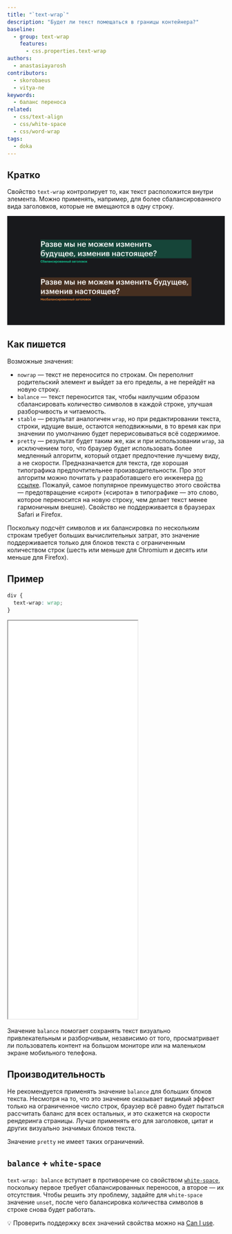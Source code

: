 ```yaml
---
title: "`text-wrap`"
description: "Будет ли текст помещаться в границы контейнера?"
baseline:
  - group: text-wrap
    features:
      - css.properties.text-wrap
authors:
  - anastasiayarosh
contributors:
  - skorobaeus
  - vitya-ne
keywords:
  - баланс переноса
related:
  - css/text-align
  - css/white-space
  - css/word-wrap
tags:
  - doka
---
```


## Кратко

Свойство `text-wrap` контролирует то, как текст расположится внутри элемента. Можно применять, например, для более сбалансированного вида заголовков, которые не вмещаются в одну строку.

![Сравнение заголовка, в котором количество символов в строке сбалансировано, с заголовком, отрисованным стандартно](images/text-wrap.png)

## Как пишется

Возможные значения:

- `nowrap` — текст не переносится по строкам. Он переполнит родительский элемент и выйдет за его пределы, а не перейдёт на новую строку.
- `balance` — текст переносится так, чтобы наилучшим образом сбалансировать количество символов в каждой строке, улучшая разборчивость и читаемость.
- `stable` — результат аналогичен `wrap`, но при редактировании текста, строки, идущие выше, остаются неподвижными, в то время как при значении по умолчанию будет перерисовываться всё содержимое.
- `pretty` — результат будет таким же, как и при использовании `wrap`, за исключением того, что браузер будет использовать более медленный алгоритм, который отдает предпочтение лучшему виду, а не скорости. Предназначается для текста, где хорошая типографика предпочтительнее производительности.
Про этот алгоритм можно почитать у разработавшего его инженера [по ссылке](https://docs.google.com/document/d/1jJFD8nAUuiUX6ArFZQqQo8yTsvg8IuAq7oFrNQxPeqI/edit#heading=h.cqq9czoal00g).
Пожалуй, самое популярное преимущество этого свойства — предотвращение «сирот» («сирота» в типографике — это слово, которое переносится на новую строку, чем делает текст менее гармоничным внешне).
Свойство не поддерживается в браузерах Safari и Firefox.

Поскольку подсчёт символов и их балансировка по нескольким строкам требует больших вычислительных затрат, это значение поддерживается только для блоков текста с ограниченным количеством строк (шесть или меньше для Chromium и десять или меньше для Firefox).

## Пример

```css
div {
  text-wrap: wrap;
}
```

<iframe title="Сравнение разных значений" src="demos/basic/" height="920"></iframe>

Значение `balance` помогает сохранять текст визуально привлекательным и разборчивым, независимо от того, просматривает ли пользователь контент на большом мониторе или на маленьком экране мобильного телефона.

## Производительность

Не рекомендуется применять значение `balance` для больших блоков текста. Несмотря на то, что это значение оказывает видимый эффект только на ограниченное число строк, браузер всё равно будет пытаться рассчитать баланс для всех остальных, и это скажется на скорости рендеринга страницы. Лучше применять его для заголовков, цитат и других визуально значимых блоков текста.

Значение `pretty` не имеет таких ограничений.

## `balance` + `white-space`

`text-wrap: balance` вступает в противоречие со свойством [`white-space`](/css/white-space/), поскольку первое требует сбалансированных переносов, а второе — их отсутствия. Чтобы решить эту проблему, задайте для `white-space` значение `unset`, после чего балансировка количества символов в строке снова будет работать.

💡 Проверить поддержку всех значений свойства можно на [Can I use](https://caniuse.com/?search=text-wrap).
